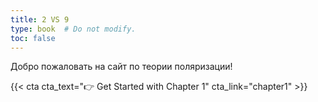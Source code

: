 ```yaml
---
title: 2 VS 9
type: book  # Do not modify.
toc: false
---
```


Добро пожаловать на сайт по теории поляризации!

{{< cta cta_text="👉 Get Started with Chapter 1" cta_link="chapter1" >}}
